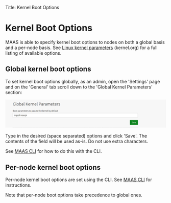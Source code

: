 Title: Kernel Boot Options


# Kernel Boot Options

MAAS is able to specify kernel boot options to nodes on both a global basis and
a per-node basis. See
[Linux kernel parameters][upstream-kernel.org-kernel-parameters] (kernel.org)
for a full listing of available options.


## Global kernel boot options

To set kernel boot options globally, as an admin, open the 'Settings' page and
on the 'General' tab scroll down to the 'Global Kernel Parameters' section:

![global kernel options][img__2.2_global-kernel-options]

Type in the desired (space separated) options and click 'Save'. The contents of
the field will be used as-is. Do not use extra characters.

See [MAAS CLI][cli-set-the-default-kernel-boot-options] for how to do this with
the CLI.


## Per-node kernel boot options

Per-node kernel boot options are set using the CLI. See
[MAAS CLI][cli-specify-kernel-boot-options-for-a-machine] for instructions.

Note that per-node boot options take precedence to global ones.


<!-- LINKS -->

[upstream-kernel.org-kernel-parameters]: https://www.kernel.org/doc/html/latest/admin-guide/kernel-parameters.html
[cli-set-the-default-kernel-boot-options]: manage-cli-advanced.md#set-the-default-kernel-boot-options
[cli-specify-kernel-boot-options-for-a-machine]: manage-cli-advanced.md#specify-kernel-boot-options-for-a-machine

[img__2.2_global-kernel-options]: ../media/installconfig-nodes-kernel-boot-options__2.2_global.png
